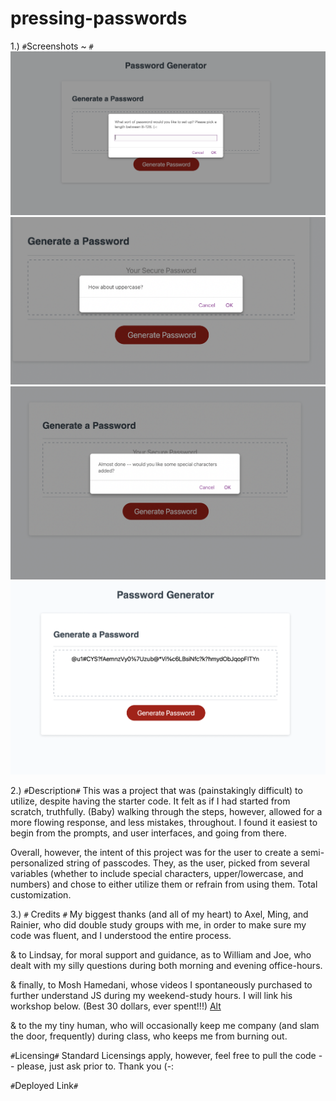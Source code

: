 # pressing-passwords

1.) `#`Screenshots ~ `#`
![alt text](./Assets/images/prompt-1.png)
![alt text](./Assets/images/prompt-2.png)
![alt text](./Assets/images/prompt-3.png)
![alt text](./Assets/images/finalized!.png)

2.) `#`Description`#`
This was a project that was (painstakingly difficult) to utilize, despite having the starter code. It felt as if I had started from scratch, truthfully. (Baby) walking through the steps, however, allowed for a more flowing response, and less mistakes, throughout. I found it easiest to begin from the prompts, and user interfaces, and going from there. 

Overall, however, the intent of this project was for the user to create a semi-personalized string of passcodes. They, as the user, picked from several variables (whether to include special characters, upper/lowercase, and numbers) and chose to either utilize them or refrain from using them. Total customization. 

3.) `#` Credits `#`
My biggest thanks (and all of my heart) to Axel, Ming, and Rainier, who did double study groups with me, in order to make sure my code was fluent, and I understood the entire process. 

& to Lindsay, for moral support and guidance, as to William and Joe, who dealt with my silly questions during both morning and evening office-hours. 

& finally, to Mosh Hamedani, whose videos I spontaneously purchased to further understand JS during my weekend-study hours. I will link his workshop below. (Best 30 dollars, ever spent!!!)
[Alt](https://codewithmosh.com)

& to the my tiny human, who will occasionally keep me company (and slam the door, frequently) during class, who keeps me from burning out. 

`#`Licensing`#`
Standard Licensings apply, however, feel free to pull the code -- please, just ask prior to. Thank you (-:

`#`Deployed Link`#`






